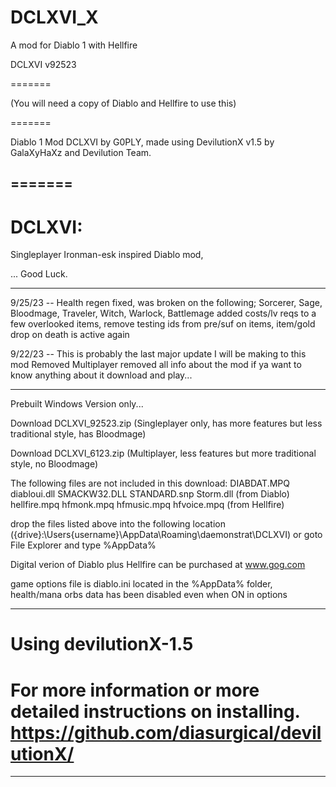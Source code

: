 # DCLXVI_X
A mod for Diablo 1 with Hellfire

DCLXVI v92523

=======

(You will need a copy of Diablo and Hellfire to use this)

=======

Diablo 1 Mod DCLXVI by G0PLY,
made using DevilutionX v1.5 by GalaXyHaXz and Devilution Team.

=======
--------------------------------------------------------------------------------------------------

DCLXVI: 
=======

Singleplayer Ironman-esk inspired Diablo mod,

... Good Luck.

--------------------------------------------------------------------------------------------------

9/25/23 -- Health regen fixed, was broken on the following; Sorcerer, Sage, Bloodmage, Traveler, Witch, Warlock, Battlemage
added costs/lv reqs to a few overlooked items, remove testing ids from pre/suf on items, item/gold drop on death is active again


9/22/23 -- This is probably the last major update I will be making to this mod 
Removed Multiplayer 
removed all info about the mod 
if ya want to know anything about it download and play...

--------------------------------------------------------------------------------------------------

Prebuilt Windows Version only...

Download DCLXVI_92523.zip (Singleplayer only, has more features but less traditional style, has Bloodmage)

Download DCLXVI_6123.zip (Multiplayer, less features but more traditional style, no Bloodmage)

The following files are not included in this download: 
DIABDAT.MPQ diabloui.dll SMACKW32.DLL STANDARD.snp Storm.dll (from Diablo)
hellfire.mpq hfmonk.mpq hfmusic.mpq hfvoice.mpq (from Hellfire)

drop the files listed above into the following location
({drive}:\Users\{username}\AppData\Roaming\daemonstrat\DCLXVI)
or goto File Explorer and type %AppData%

Digital verion of Diablo plus Hellfire can be purchased at www.gog.com

game options file is diablo.ini located in the %AppData% folder,
health/mana orbs data has been disabled even when ON in options

--------------------------------------------------------------------------------------------------

Using devilutionX-1.5
=======

For more information or more detailed instructions on installing. https://github.com/diasurgical/devilutionX/
=======
--------------------------------------------------------------------------------------------------
